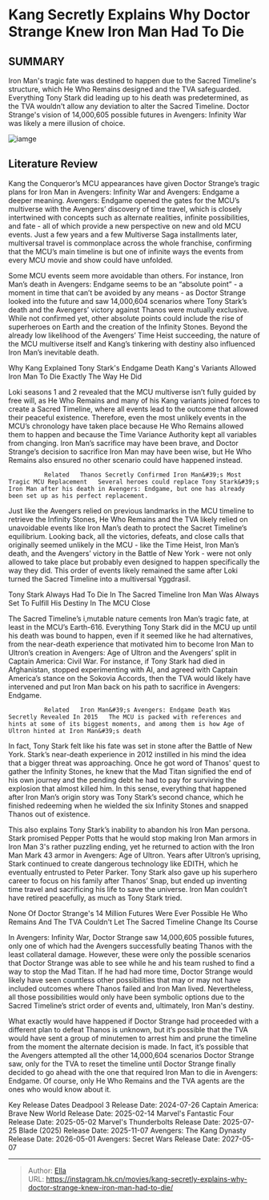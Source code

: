 # Kang Secretly Explains Why Doctor Strange Knew Iron Man Had To Die


## SUMMARY 



  Iron Man&#39;s tragic fate was destined to happen due to the Sacred Timeline&#39;s structure, which He Who Remains designed and the TVA safeguarded.   Everything Tony Stark did leading up to his death was predetermined, as the TVA wouldn&#39;t allow any deviation to alter the Sacred Timeline.   Doctor Strange&#39;s vision of 14,000,605 possible futures in Avengers: Infinity War was likely a mere illusion of choice.  

![iamge](https://static1.srcdn.com/wordpress/wp-content/uploads/2023/12/iron-man-s-death-in-avengers-endgame-and-kang-the-conqueror-with-he-who-remains-in-loki.jpg)

## Literature Review



Kang the Conqueror’s MCU appearances have given Doctor Strange’s tragic plans for Iron Man in Avengers: Infinity War and Avengers: Endgame a deeper meaning. Avengers: Endgame opened the gates for the MCU’s multiverse with the Avengers’ discovery of time travel, which is closely intertwined with concepts such as alternate realities, infinite possibilities, and fate - all of which provide a new perspective on new and old MCU events. Just a few years and a few Multiverse Saga installments later, multiversal travel is commonplace across the whole franchise, confirming that the MCU’s main timeline is but one of infinite ways the events from every MCU movie and show could have unfolded.




Some MCU events seem more avoidable than others. For instance, Iron Man’s death in Avengers: Endgame seems to be an “absolute point” - a moment in time that can’t be avoided by any means - as Doctor Strange looked into the future and saw 14,000,604 scenarios where Tony Stark’s death and the Avengers’ victory against Thanos were mutually exclusive. While not confirmed yet, other absolute points could include the rise of superheroes on Earth and the creation of the Infinity Stones. Beyond the already low likelihood of the Avengers’ Time Heist succeeding, the nature of the MCU multiverse itself and Kang’s tinkering with destiny also influenced Iron Man’s inevitable death.


 Why Kang Explained Tony Stark&#39;s Endgame Death 
Kang&#39;s Variants Allowed Iron Man To Die Exactly The Way He Did
          

Loki seasons 1 and 2 revealed that the MCU multiverse isn’t fully guided by free will, as He Who Remains and many of his Kang variants joined forces to create a Sacred Timeline, where all events lead to the outcome that allowed their peaceful existence. Therefore, even the most unlikely events in the MCU’s chronology have taken place because He Who Remains allowed them to happen and because the Time Variance Authority kept all variables from changing. Iron Man’s sacrifice may have been brave, and Doctor Strange’s decision to sacrifice Iron Man may have been wise, but He Who Remains also ensured no other scenario could have happened instead.




              Related   Thanos Secretly Confirmed Iron Man&#39;s Most Tragic MCU Replacement   Several heroes could replace Tony Stark&#39;s Iron Man after his death in Avengers: Endgame, but one has already been set up as his perfect replacement.    

Just like the Avengers relied on previous landmarks in the MCU timeline to retrieve the Infinity Stones, He Who Remains and the TVA likely relied on unavoidable events like Iron Man’s death to protect the Sacret Timeline‘s equilibrium. Looking back, all the victories, defeats, and close calls that originally seemed unlikely in the MCU - like the Time Heist, Iron Man’s death, and the Avengers’ victory in the Battle of New York - were not only allowed to take place but probably even designed to happen specifically the way they did. This order of events likely remained the same after Loki turned the Sacred Timeline into a multiversal Yggdrasil.



 Tony Stark Always Had To Die In The Sacred Timeline 
Iron Man Was Always Set To Fulfill His Destiny In The MCU
   Close     




The Sacred Timeline’s i,mutable nature cements Iron Man’s tragic fate, at least in the MCU’s Earth-616. Everything Tony Stark did in the MCU up until his death was bound to happen, even if it seemed like he had alternatives, from the near-death experience that motivated him to become Iron Man to Ultron’s creation in Avengers: Age of Ultron and the Avengers’ split in Captain America: Civil War. For instance, if Tony Stark had died in Afghanistan, stopped experimenting with AI, and agreed with Captain America’s stance on the Sokovia Accords, then the TVA would likely have intervened and put Iron Man back on his path to sacrifice in Avengers: Endgame.

              Related   Iron Man&#39;s Avengers: Endgame Death Was Secretly Revealed In 2015   The MCU is packed with references and hints at some of its biggest moments, and among them is how Age of Ultron hinted at Iron Man&#39;s death    

In fact, Tony Stark felt like his fate was set in stone after the Battle of New York. Stark’s near-death experience in 2012 instilled in his mind the idea that a bigger threat was approaching. Once he got word of Thanos&#39; quest to gather the Infinity Stones, he knew that the Mad Titan signified the end of his own journey and the pending debt he had to pay for surviving the explosion that almost killed him. In this sense, everything that happened after Iron Man’s origin story was Tony Stark’s second chance, which he finished redeeming when he wielded the six Infinity Stones and snapped Thanos out of existence.




This also explains Tony Stark’s inability to abandon his Iron Man persona. Stark promised Pepper Potts that he would stop making Iron Man armors in Iron Man 3&#39;s rather puzzling ending, yet he returned to action with the Iron Man Mark 43 armor in Avengers: Age of Ultron. Years after Ultron’s uprising, Stark continued to create dangerous technology like EDITH, which he eventually entrusted to Peter Parker. Tony Stark also gave up his superhero career to focus on his family after Thanos’ Snap, but ended up inventing time travel and sacrificing his life to save the universe. Iron Man couldn’t have retired peacefully, as much as Tony Stark tried.



 None Of Doctor Strange&#39;s 14 Million Futures Were Ever Possible 
He Who Remains And The TVA Couldn&#39;t Let The Sacred Timeline Change Its Course
          

In Avengers: Infinity War, Doctor Strange saw 14,000,605 possible futures, only one of which had the Avengers successfully beating Thanos with the least collateral damage. However, these were only the possible scenarios that Doctor Strange was able to see while he and his team rushed to find a way to stop the Mad Titan. If he had had more time, Doctor Strange would likely have seen countless other possibilities that may or may not have included outcomes where Thanos failed and Iron Man lived. Nevertheless, all those possibilities would only have been symbolic options due to the Sacred Timeline’s strict order of events and, ultimately, Iron Man&#39;s destiny.




What exactly would have happened if Doctor Strange had proceeded with a different plan to defeat Thanos is unknown, but it’s possible that the TVA would have sent a group of minutemen to arrest him and prune the timeline from the moment the alternate decision is made. In fact, it’s possible that the Avengers attempted all the other 14,000,604 scenarios Doctor Strange saw, only for the TVA to reset the timeline until Doctor Strange finally decided to go ahead with the one that required Iron Man to die in Avengers: Endgame. Of course, only He Who Remains and the TVA agents are the ones who would know about it.

  Key Release Dates              Deadpool 3 Release Date: 2024-07-26                    Captain America: Brave New World Release Date: 2025-02-14                   Marvel&#39;s Fantastic Four Release Date: 2025-05-02                   Marvel&#39;s Thunderbolts Release Date: 2025-07-25                   Blade (2025) Release Date: 2025-11-07                   Avengers: The Kang Dynasty  Release Date: 2026-05-01                    Avengers: Secret Wars Release Date: 2027-05-07      

---

> Author: [Ella](https://instagram.hk.cn/)  
> URL: https://instagram.hk.cn/movies/kang-secretly-explains-why-doctor-strange-knew-iron-man-had-to-die/  

